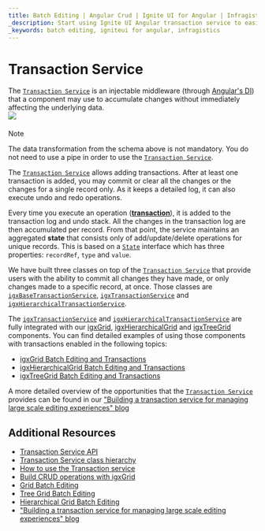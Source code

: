 ```yaml
---
title: Batch Editing | Angular Crud | Ignite UI for Angular | Infragistics
_description: Start using Ignite UI Angular transaction service to easily implement batch editing and perform Angular CRUD operations on your components.
_keywords: batch editing, igniteui for angular, infragistics
---
```


# Transaction Service

The [`Transaction Service`]({environment:angularApiUrl}/interfaces/transactionservice.html) is an injectable middleware (through [Angular's DI](https://angular.io/guide/dependency-injection)) that a component may use to accumulate changes without immediately affecting the underlying data.
    <img class="responsive-img" src="https://cdn-images-1.medium.com/max/800/1*O-6DidcFW_XCSqgKRfXf_Q.png"
        style="display:flex;max-height:400px;margin:auto auto 20px auto;" />

> [!NOTE]
> The data transformation from the schema above is not mandatory. You do not need to use a pipe in order to use the [`Transaction Service`]({environment:angularApiUrl}/interfaces/transactionservice.html).

The [`Transaction Service`]({environment:angularApiUrl}/interfaces/transactionservice.html) allows adding transactions. After at least one transaction is added, you may commit or clear all the changes or the changes for a single record only. As it keeps a detailed log, it can also execute undo and redo operations.

Every time you execute an operation ([**transaction**]({environment:angularApiUrl}/interfaces/transaction.html)), it is added to the transaction log and undo stack. All the changes in the transaction log are then accumulated per record. From that point, the service maintains an aggregated **state** that consists only of add/update/delete operations for unique records. This is based on a [`State`]({environment:angularApiUrl}/interfaces/state.html) interface which has three properties: `recordRef`, `type` and `value`.

We have built three classes on top of the [`Transaction Service`]({environment:angularApiUrl}/interfaces/transactionservice.html) that provide users with the ability to commit all changes they have made, or only changes made to a specific record, at once. Those classes are [`igxBaseTransactionService`]({environment:angularApiUrl}/classes/igxbasetransactionservice.html), [`igxTransactionService`]({environment:angularApiUrl}/classes/igxtransactionservice.html) and [`igxHierarchicalTransactionService`]({environment:angularApiUrl}/classes/igxhierarchicaltransactionservice.html).

The [`igxTransactionService`]({environment:angularApiUrl}/classes/igxtransactionservice.html) and [`igxHierarchicalTransactionService`]({environment:angularApiUrl}/classes/igxhierarchicaltransactionservice.html) are fully integrated with our [igxGrid]({environment:angularApiUrl}/classes/igxgridcomponent.html), [igxHierarchicalGrid]({environment:angularApiUrl}/classes/igxhierarchicalgridcomponent.html) and [igxTreeGrid]({environment:angularApiUrl}/classes/igxtreegridcomponent.html) components. You can find detailed examples of using those components with transactions enabled in the following topics:
* [igxGrid Batch Editing and Transactions](grid/batch-editing.md)
* [igxHierarchicalGrid Batch Editing and Transactions](hierarchicalgrid/batch-editing.md)
* [igxTreeGrid Batch Editing and Transactions](treegrid/batch-editing.md)

A more detailed overview of the opportunities that the [`Transaction Service`]({environment:angularApiUrl}/interfaces/transactionservice.html) provides can be found in our ["Building a transaction service for managing large scale editing experiences" blog](https://blog.angular.io/building-a-transaction-service-for-managing-large-scale-editing-experiences-ded666eafd5e)

## Additional Resources
<div class="divider--half"></div>

* [Transaction Service API]({environment:angularApiUrl}/interfaces/transactionservice.html)
* [Transaction Service class hierarchy](transaction-classes.md)
* [How to use the Transaction service](transaction-how-to-use.md)
* [Build CRUD operations with igxGrid](general/how-to/how-to-perform-crud.md)
* [Grid Batch Editing](grid/batch-editing.md)
* [Tree Grid Batch Editing](treegrid/batch-editing.md)
* [Hierarchical Grid Batch Editing](hierarchicalgrid/batch-editing.md)
* ["Building a transaction service for managing large scale editing experiences" blog](https://blog.angular.io/building-a-transaction-service-for-managing-large-scale-editing-experiences-ded666eafd5e)
